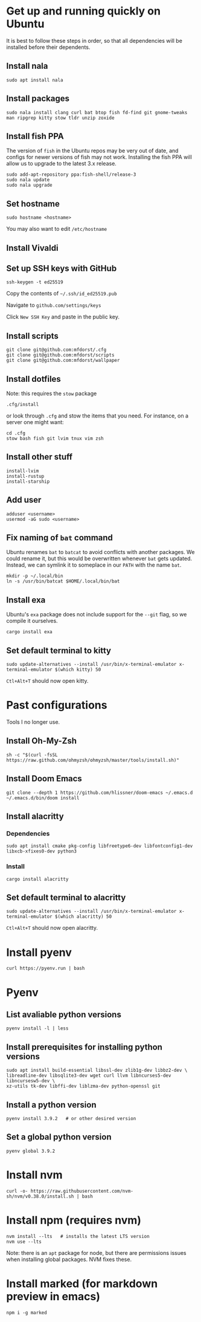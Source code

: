 # Get up and running quickly on Ubuntu

It is best to follow these steps in order, so that all dependencies will be installed before their
dependents.

## Install nala
```
sudo apt install nala
```

## Install packages
```
sudo nala install clang curl bat btop fish fd-find git gnome-tweaks man ripgrep kitty stow tldr unzip zoxide
```

## Install fish PPA
The version of `fish` in the Ubuntu repos may be very out of date, and configs for newer versions
of fish may not work. Installing the fish PPA will allow us to upgrade to the latest 3.x release.
```
sudo add-apt-repository ppa:fish-shell/release-3
sudo nala update
sudo nala upgrade
```

## Set hostname
```
sudo hostname <hostname>
```
You may also want to edit `/etc/hostname`

## Install Vivaldi

## Set up SSH keys with GitHub
```
ssh-keygen -t ed25519
```
Copy the contents of `~/.ssh/id_ed25519.pub`

Navigate to `github.com/settings/keys`

Click `New SSH Key` and paste in the public key.

## Install scripts
```
git clone git@github.com:mfdorst/.cfg
git clone git@github.com:mfdorst/scripts
git clone git@github.com:mfdorst/wallpaper
```

## Install dotfiles

Note: this requires the `stow` package
```
.cfg/install
```
or look through `.cfg` and stow the items that you need. For instance, on a server one might want:
```
cd .cfg
stow bash fish git lvim tnux vim zsh
```

## Install other stuff
```
install-lvim
install-rustup
install-starship
```

## Add user
```
adduser <username>
usermod -aG sudo <username>
```

## Fix naming of `bat` command
Ubuntu renames `bat` to `batcat` to avoid conflicts with another packages.
We could rename it, but this would be overwritten whenever `bat` gets updated.
Instead, we can symlink it to someplace in our `PATH` with the name `bat`.
```
mkdir -p ~/.local/bin
ln -s /usr/bin/batcat $HOME/.local/bin/bat
```

## Install exa
Ubuntu's `exa` package does not include support for the `--git` flag, so we compile it ourselves.
```
cargo install exa
```

## Set default terminal to kitty
```
sudo update-alternatives --install /usr/bin/x-terminal-emulator x-terminal-emulator $(which kitty) 50
```

`Ctl+Alt+T` should now open kitty.

# Past configurations

Tools I no longer use.

## Install Oh-My-Zsh
```
sh -c "$(curl -fsSL https://raw.github.com/ohmyzsh/ohmyzsh/master/tools/install.sh)"
```

## Install Doom Emacs
```
git clone --depth 1 https://github.com/hlissner/doom-emacs ~/.emacs.d
~/.emacs.d/bin/doom install
```

## Install alacritty

### Dependencies
```
sudo apt install cmake pkg-config libfreetype6-dev libfontconfig1-dev libxcb-xfixes0-dev python3
```

### Install
```
cargo install alacritty
```

## Set default terminal to alacritty
```
sudo update-alternatives --install /usr/bin/x-terminal-emulator x-terminal-emulator $(which alacritty) 50
```

`Ctl+Alt+T` should now open alacritty.

# Install pyenv
```
curl https://pyenv.run | bash
```

# Pyenv

## List avaliable python versions
```
pyenv install -l | less
```

## Install prerequisites for installing python versions
```
sudo apt install build-essential libssl-dev zlib1g-dev libbz2-dev \
libreadline-dev libsqlite3-dev wget curl llvm libncurses5-dev libncursesw5-dev \
xz-utils tk-dev libffi-dev liblzma-dev python-openssl git
```

## Install a python version
```
pyenv install 3.9.2   # or other desired version
```

## Set a global python version
```
pyenv global 3.9.2
```

# Install nvm
```
curl -o- https://raw.githubusercontent.com/nvm-sh/nvm/v0.38.0/install.sh | bash
```

# Install npm (requires nvm)
```
nvm install --lts   # installs the latest LTS version
nvm use --lts
```

Note: there is an `apt` package for node, but there are permissions issues when installing global packages. NVM fixes these.

# Install marked (for markdown preview in emacs)
```
npm i -g marked
```
